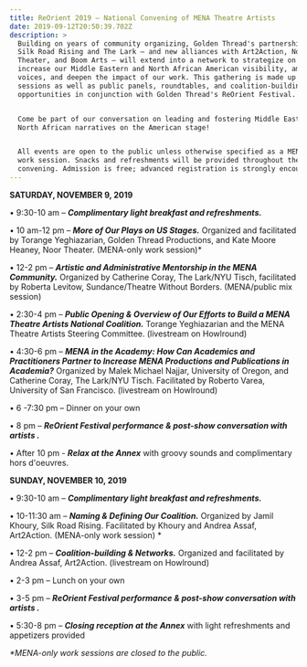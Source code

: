 ```yaml
---
title: ReOrient 2019 — National Convening of MENA Theatre Artists
date: 2019-09-12T20:50:39.702Z
description: >
  Building on years of community organizing, Golden Thread's partnership with
  Silk Road Rising and The Lark — and new alliances with Art2Action, Noor
  Theater, and Boom Arts — will extend into a network to strategize on how to
  increase our Middle Eastern and North African American visibility, amplify our
  voices, and deepen the impact of our work. This gathering is made up of work
  sessions as well as public panels, roundtables, and coalition-building
  opportunities in conjunction with Golden Thread's ReOrient Festival. 


  Come be part of our conversation on leading and fostering Middle Eastern and
  North African narratives on the American stage!


  All events are open to the public unless otherwise specified as a MENA-only
  work session. Snacks and refreshments will be provided throughout the
  convening. Admission is free; advanced registration is strongly encouraged.
---
```

**SATURDAY, NOVEMBER 9, 2019**

•	9:30-10 am – _**Complimentary light breakfast and refreshments.**_

•	10 am-12 pm – _**More of Our Plays on US Stages.**_ Organized and facilitated by Torange Yeghiazarian, Golden Thread Productions, and Kate Moore Heaney, Noor Theater. (MENA-only work session)*

•	12-2 pm – _**Artistic and Administrative Mentorship in the MENA Community.**_ Organized by Catherine Coray, The Lark/NYU Tisch, facilitated by Roberta Levitow, Sundance/Theatre Without Borders. (MENA/public mix session)

•	2:30-4 pm – _**Public Opening & Overview of Our Efforts to Build a MENA Theatre Artists National Coalition.**_ Torange Yeghiazarian and the MENA Theatre Artists Steering Committee. (livestream on Howlround)

•	4:30-6 pm – _**MENA in the Academy: How Can Academics and Practitioners Partner to Increase MENA Productions and Publications in Academia?**_ Organized by Malek Michael Najjar, University of Oregon, and Catherine Coray, The Lark/NYU Tisch. Facilitated by Roberto Varea, University of San Francisco. (livestream on Howlround)

•	6 -7:30 pm – Dinner on your own

•	8 pm – _**ReOrient Festival performance & post-show conversation with artists.**_

•	After 10 pm - _**Relax at the Annex**_ with groovy sounds and complimentary hors d'oeuvres. 

**SUNDAY, NOVEMBER 10, 2019**

•	9:30-10 am – _**Complimentary light breakfast and refreshments.**_

•	10-11:30 am – _**Naming & Defining Our Coalition.**_ Organized by Jamil Khoury, Silk Road Rising. Facilitated by Khoury and Andrea Assaf, Art2Action. (MENA-only work session)*

•	12-2 pm – _**Coalition-building & Networks.**_ Organized and facilitated by Andrea Assaf, Art2Action. (livestream on Howlround)

•	2-3 pm – Lunch on your own

•	3-5 pm – _**ReOrient Festival performance & post-show conversation with artists.**_

•	5:30-8 pm – _**Closing reception at the Annex**_ with light refreshments and appetizers provided

_\*MENA-only work sessions are closed to the public._
